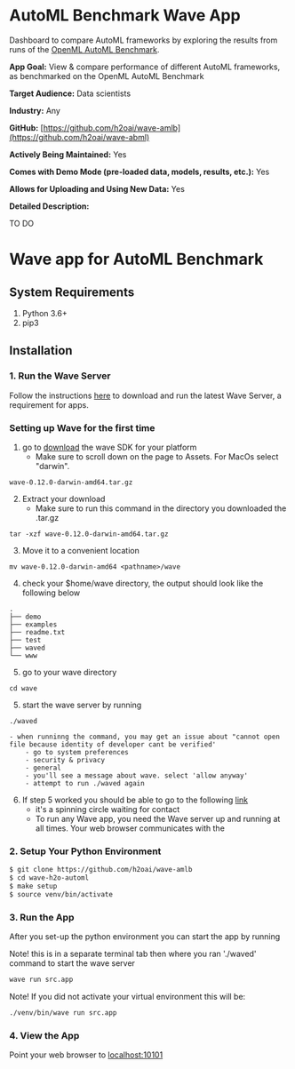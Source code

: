 # AutoML Benchmark Wave App

Dashboard to compare AutoML frameworks by exploring the results from runs of the [OpenML AutoML Benchmark](https://github.com/openml/automlbenchmark).

**App Goal:** View & compare performance of different AutoML frameworks, as benchmarked on the OpenML AutoML Benchmark

**Target Audience:** Data scientists

**Industry:** Any

**GitHub:** [https://github.com/h2oai/wave-amlb](https://github.com/h2oai/wave-abml)

**Actively Being Maintained:** Yes

**Comes with Demo Mode (pre-loaded data, models, results, etc.):** Yes

**Allows for Uploading and Using New Data:** Yes

**Detailed Description:** 

TO DO

# Wave app for AutoML Benchmark

## System Requirements 
1. Python 3.6+
2. pip3

## Installation 

### 1. Run the Wave Server
Follow the instructions [here](https://h2oai.github.io/wave/docs/installation) to download and run the latest Wave Server, a requirement for apps. 

### Setting up Wave for the first time

1. go to [download](https://github.com/h2oai/wave/releases/tag/v0.12.0) the wave SDK for your platform
    - Make sure to scroll down on the page to Assets. For MacOs select "darwin".
```
wave-0.12.0-darwin-amd64.tar.gz
```

2. Extract your download
    - Make sure to run this command in the directory you downloaded the <file>.tar.gz
```
tar -xzf wave-0.12.0-darwin-amd64.tar.gz
```
3. Move it to a convenient location
```
mv wave-0.12.0-darwin-amd64 <pathname>/wave
```
4. check your $home/wave directory, the output should look like the following below
```
.
├── demo
├── examples
├── readme.txt
├── test
├── waved
└── www
```
5. go to your wave directory 
```
cd wave
```
5. start the wave server by running
```
./waved
```
    - when runninng the command, you may get an issue about "cannot open file because identity of developer cant be verified'
        - go to system preferences
        - security & privacy
        - general 
        - you'll see a message about wave. select 'allow anyway'
        - attempt to run ./waved again
6. If step 5 worked you should be able to go to the following [link](http://localhost:10101/)
    - it's a spinning circle waiting for contact 
    - To run any Wave app, you need the Wave server up and running at all times. Your web browser communicates with the 



### 2. Setup Your Python Environment

```bash
$ git clone https://github.com/h2oai/wave-amlb
$ cd wave-h2o-automl
$ make setup
$ source venv/bin/activate
```

### 3. Run the App
After you set-up the python environment you can start the app by running

Note! this is in a separate terminal tab then where you ran './waved' command to start the wave server
```bash
wave run src.app
```

Note! If you did not activate your virtual environment this will be:
```bash
./venv/bin/wave run src.app
```

### 4. View the App
Point your web browser to [localhost:10101](http://localhost:10101)

